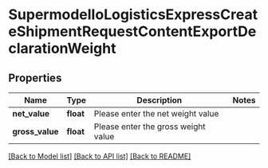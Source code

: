 # SupermodelIoLogisticsExpressCreateShipmentRequestContentExportDeclarationWeight

## Properties
Name | Type | Description | Notes
------------ | ------------- | ------------- | -------------
**net_value** | **float** | Please enter the net weight value | 
**gross_value** | **float** | Please enter the gross weight value | 

[[Back to Model list]](../README.md#documentation-for-models) [[Back to API list]](../README.md#documentation-for-api-endpoints) [[Back to README]](../README.md)

